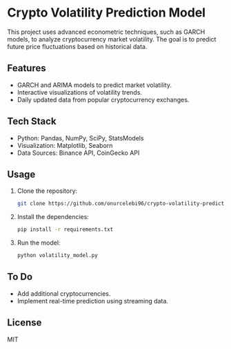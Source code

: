 # Crypto Volatility Prediction Model

This project uses advanced econometric techniques, such as GARCH models, to analyze cryptocurrency market volatility. The goal is to predict future price fluctuations based on historical data.

## Features
- GARCH and ARIMA models to predict market volatility.
- Interactive visualizations of volatility trends.
- Daily updated data from popular cryptocurrency exchanges.

## Tech Stack
- Python: Pandas, NumPy, SciPy, StatsModels
- Visualization: Matplotlib, Seaborn
- Data Sources: Binance API, CoinGecko API

## Usage
1. Clone the repository:
   ```bash
   git clone https://github.com/onurcelebi96/crypto-volatility-prediction.git
   ```
2. Install the dependencies:
   ```bash
   pip install -r requirements.txt
   ```
3. Run the model:
   ```bash
   python volatility_model.py
   ```

## To Do
- Add additional cryptocurrencies.
- Implement real-time prediction using streaming data.

## License
MIT
